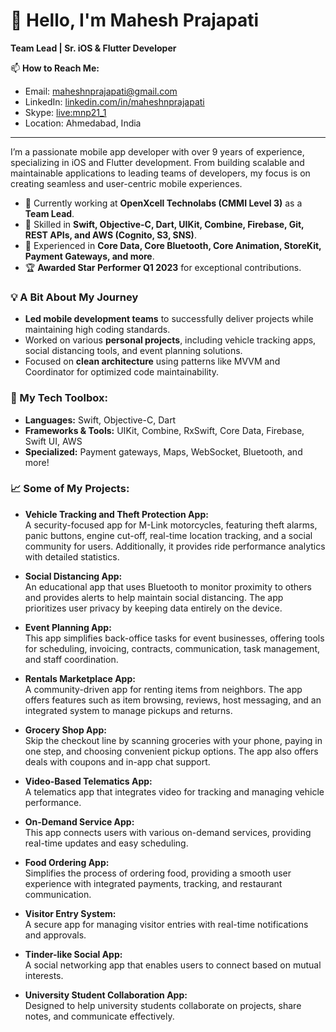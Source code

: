 # 👋 Hello, I'm Mahesh Prajapati

**Team Lead | Sr. iOS & Flutter Developer**

📫 **How to Reach Me:**
- Email: [maheshnprajapati@gmail.com](mailto:maheshnprajapati@gmail.com)
- LinkedIn: [linkedin.com/in/maheshnprajapati](https://linkedin.com/in/maheshnprajapati)
- Skype: [live:mnp21_1](https://join.skype.com/invite/uHLGzPMxeXT3)
- Location: Ahmedabad, India

---

I’m a passionate mobile app developer with over 9 years of experience, specializing in iOS and Flutter development. From building scalable and maintainable applications to leading teams of developers, my focus is on creating seamless and user-centric mobile experiences.

- 💼 Currently working at **OpenXcell Technolabs (CMMI Level 3)** as a **Team Lead**.
- 📱 Skilled in **Swift, Objective-C, Dart, UIKit, Combine, Firebase, Git, REST APIs, and AWS (Cognito, S3, SNS)**.
- 🚀 Experienced in **Core Data, Core Bluetooth, Core Animation, StoreKit, Payment Gateways, and more**.
- 🏆 **Awarded Star Performer Q1 2023** for exceptional contributions.

### 💡 A Bit About My Journey
- **Led mobile development teams** to successfully deliver projects while maintaining high coding standards.
- Worked on various **personal projects**, including vehicle tracking apps, social distancing tools, and event planning solutions.
- Focused on **clean architecture** using patterns like MVVM and Coordinator for optimized code maintainability.

### 🔧 My Tech Toolbox:
- **Languages:** Swift, Objective-C, Dart
- **Frameworks & Tools:** UIKit, Combine, RxSwift, Core Data, Firebase, Swift UI, AWS
- **Specialized:** Payment gateways, Maps, WebSocket, Bluetooth, and more!

### 📈 Some of My Projects:
- **Vehicle Tracking and Theft Protection App:**  
  A security-focused app for M-Link motorcycles, featuring theft alarms, panic buttons, engine cut-off, real-time location tracking, and a social community for users. Additionally, it provides ride performance analytics with detailed statistics.

- **Social Distancing App:**  
  An educational app that uses Bluetooth to monitor proximity to others and provides alerts to help maintain social distancing. The app prioritizes user privacy by keeping data entirely on the device.

- **Event Planning App:**  
  This app simplifies back-office tasks for event businesses, offering tools for scheduling, invoicing, contracts, communication, task management, and staff coordination.

- **Rentals Marketplace App:**  
  A community-driven app for renting items from neighbors. The app offers features such as item browsing, reviews, host messaging, and an integrated system to manage pickups and returns.

- **Grocery Shop App:**  
  Skip the checkout line by scanning groceries with your phone, paying in one step, and choosing convenient pickup options. The app also offers deals with coupons and in-app chat support.

- **Video-Based Telematics App:**  
  A telematics app that integrates video for tracking and managing vehicle performance.

- **On-Demand Service App:**  
  This app connects users with various on-demand services, providing real-time updates and easy scheduling.

- **Food Ordering App:**  
  Simplifies the process of ordering food, providing a smooth user experience with integrated payments, tracking, and restaurant communication.

- **Visitor Entry System:**  
  A secure app for managing visitor entries with real-time notifications and approvals.

- **Tinder-like Social App:**  
  A social networking app that enables users to connect based on mutual interests.

- **University Student Collaboration App:**  
  Designed to help university students collaborate on projects, share notes, and communicate effectively.
